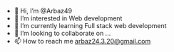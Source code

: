 - 👋 Hi, I’m @Arbaz49
- 👀 I’m interested in Web development
- 🌱 I’m currently learning Full stack web development
- 💞️ I’m looking to collaborate on ...
- 📫 How to reach me arbaz24.3.20@gmail.com

<!---
Arbaz49/Arbaz49 is a ✨ special ✨ repository because its `README.md` (this file) appears on your GitHub profile.
You can click the Preview link to take a look at your changes.
--->
